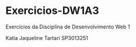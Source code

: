 # Exercicios-DW1A3
Exercícios da Disciplina de Desenvolvimento Web 1

Katia Jaqueline Tartari SP3013251
